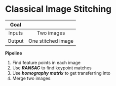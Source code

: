 # Classical Image Stitching
| Goal   |                    |
|:------:|:------------------:|
| Inputs | Two images         |
| Output | One stitched image |  

__Pipeline__
1. Find feature points in each image
2. Use ___RANSAC___ to find keypoint matches
3. Use ___homography matrix___ to get transferring into
4. Merge two images